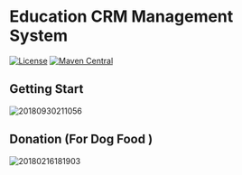 # Education CRM Management System

[![License](https://img.shields.io/badge/license-Apache%202-4EB1BA.svg?style=flat-square)](https://www.apache.org/licenses/LICENSE-2.0.html)
[![Maven Central](https://maven-badges.herokuapp.com/maven-central/io.fabric8/docker-maven-plugin/badge.svg?style=flat-square)](https://maven-badges.herokuapp.com/maven-central/io.fabric8/docker-maven-plugin/)




## Getting Start

![20180930211056](https://user-images.githubusercontent.com/29160332/46257963-5b254180-c4f5-11e8-933d-576bc96783d5.png)


## Donation (For Dog Food )

![20180216181903](https://user-images.githubusercontent.com/29160332/36303136-0337b14e-1346-11e8-984f-ef25c4f34797.png)


